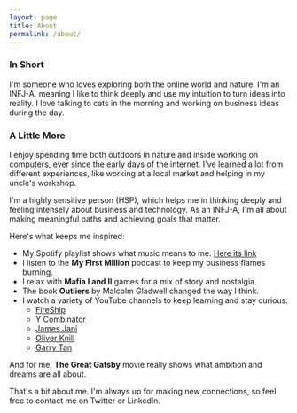```yaml
---
layout: page
title: About
permalink: /about/
---
```


### In Short
I'm someone who loves exploring both the online world and nature. I'm an INFJ-A, meaning I like to think deeply and use my intuition to turn ideas into reality. I love talking to cats in the morning and working on business ideas during the day.

### A Little More

I enjoy spending time both outdoors in nature and inside working on computers, ever since the early days of the internet. I've learned a lot from different experiences, like working at a local market and helping in my uncle's workshop.

I'm a highly sensitive person (HSP), which helps me in thinking deeply and feeling intensely about business and technology. As an INFJ-A, I'm all about making meaningful paths and achieving goals that matter.

Here's what keeps me inspired:
- My Spotify playlist shows what music means to me. [Here its link](https://open.spotify.com/playlist/2N1n0vP0bRWK8SxhEzNcWv?si=1945a43500664dd7)
- I listen to the **My First Million** podcast to keep my business flames burning.
- I relax with **Mafia I and II** games for a mix of story and nostalgia.
- The book **Outliers** by Malcolm Gladwell changed the way I think.
- I watch a variety of YouTube channels to keep learning and stay curious:
    - [FireShip](https://www.youtube.com/@Fireship)
    - [Y Combinator](https://www.youtube.com/@ycombinator)
    - [James Jani](https://www.youtube.com/@JamesJani)
    - [Oliver Knill](https://www.youtube.com/@OliverKnill)
    - [Garry Tan](https://www.youtube.com/@GarryTan)

And for me, **The Great Gatsby** movie really shows what ambition and dreams are all about.

That's a bit about me. I'm always up for making new connections, so feel free to contact me on Twitter or LinkedIn.

